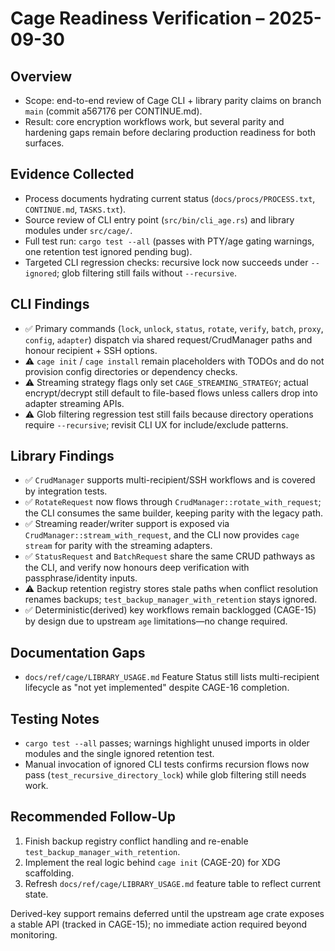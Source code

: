# Cage Readiness Verification – 2025-09-30

## Overview
- Scope: end-to-end review of Cage CLI + library parity claims on branch `main` (commit a567176 per CONTINUE.md).
- Result: core encryption workflows work, but several parity and hardening gaps remain before declaring production readiness for both surfaces.

## Evidence Collected
- Process documents hydrating current status (`docs/procs/PROCESS.txt`, `CONTINUE.md`, `TASKS.txt`).
- Source review of CLI entry point (`src/bin/cli_age.rs`) and library modules under `src/cage/`.
- Full test run: `cargo test --all` (passes with PTY/age gating warnings, one retention test ignored pending bug).
- Targeted CLI regression checks: recursive lock now succeeds under `--ignored`; glob filtering still fails without `--recursive`.

## CLI Findings
- ✅ Primary commands (`lock`, `unlock`, `status`, `rotate`, `verify`, `batch`, `proxy`, `config`, `adapter`) dispatch via shared request/CrudManager paths and honour recipient + SSH options.
- ⚠️ `cage init` / `cage install` remain placeholders with TODOs and do not provision config directories or dependency checks.
- ⚠️ Streaming strategy flags only set `CAGE_STREAMING_STRATEGY`; actual encrypt/decrypt still default to file-based flows unless callers drop into adapter streaming APIs.
- ⚠️ Glob filtering regression test still fails because directory operations require `--recursive`; revisit CLI UX for include/exclude patterns.

## Library Findings
- ✅ `CrudManager` supports multi-recipient/SSH workflows and is covered by integration tests.
- ✅ `RotateRequest` now flows through `CrudManager::rotate_with_request`; the CLI consumes the same builder, keeping parity with the legacy path.
- ✅ Streaming reader/writer support is exposed via `CrudManager::stream_with_request`, and the CLI now provides `cage stream` for parity with the streaming adapters.
- ✅ `StatusRequest` and `BatchRequest` share the same CRUD pathways as the CLI, and verify now honours deep verification with passphrase/identity inputs.
- ⚠️ Backup retention registry stores stale paths when conflict resolution renames backups; `test_backup_manager_with_retention` stays ignored.
- ✅ Deterministic(derived) key workflows remain backlogged (CAGE-15) by design due to upstream `age` limitations—no change required.

## Documentation Gaps
- `docs/ref/cage/LIBRARY_USAGE.md` Feature Status still lists multi-recipient lifecycle as "not yet implemented" despite CAGE-16 completion.

## Testing Notes
- `cargo test --all` passes; warnings highlight unused imports in older modules and the single ignored retention test.
- Manual invocation of ignored CLI tests confirms recursion flows now pass (`test_recursive_directory_lock`) while glob filtering still needs work.

## Recommended Follow-Up
1. Finish backup registry conflict handling and re-enable `test_backup_manager_with_retention`.
2. Implement the real logic behind `cage init` (CAGE-20) for XDG scaffolding.
3. Refresh `docs/ref/cage/LIBRARY_USAGE.md` feature table to reflect current state.

Derived-key support remains deferred until the upstream age crate exposes a stable API (tracked in CAGE-15); no immediate action required beyond monitoring.
